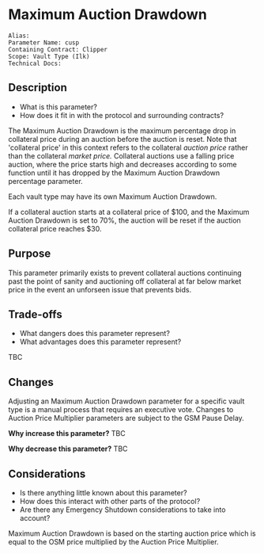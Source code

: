 # Maximum Auction Drawdown

```
Alias:
Parameter Name: cusp
Containing Contract: Clipper
Scope: Vault Type (Ilk)
Technical Docs:
```

## Description
* What is this parameter?
* How does it fit in with the protocol and surrounding contracts?

The Maximum Auction Drawdown is the maximum percentage drop in collateral price during an auction before the auction is reset. Note that 'collateral price' in this context refers to the collateral *auction price* rather than the collateral *market price.* Collateral auctions use a falling price auction, where the price starts high and decreases according to some function until it has dropped by the Maximum Auction Drawdown percentage parameter.

Each vault type may have its own Maximum Auction Drawdown. 

If a collateral auction starts at a collateral price of $100, and the Maximum Auction Drawdown is set to 70%, the auction will be reset if the auction collateral price reaches $30.

## Purpose

This parameter primarily exists to prevent collateral auctions continuing past the point of sanity and auctioning off collateral at far below market price in the event an unforseen issue that prevents bids.

## Trade-offs
* What dangers does this parameter represent?
* What advantages does this parameter represent?

TBC

## Changes

Adjusting an Maximum Auction Drawdown parameter for a specific vault type is a manual process that requires an executive vote. Changes to Auction Price Multiplier parameters are subject to the GSM Pause Delay.

**Why increase this parameter?**
TBC

**Why decrease this parameter?**
TBC

## Considerations
* Is there anything little known about this parameter?
* How does this interact with other parts of the protocol?
* Are there any Emergency Shutdown considerations to take into account?

Maximum Auction Drawdown is based on the starting auction price which is equal to the OSM price multiplied by the Auction Price Multiplier.
